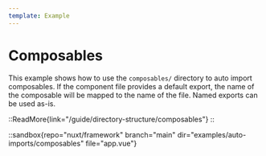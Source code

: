 ```yaml
---
template: Example
---
```


# Composables

This example shows how to use the `composables/` directory to auto import composables.
If the component file provides a default export, the name of the composable will be mapped to the name of the file. Named exports can be used as-is.

::ReadMore{link="/guide/directory-structure/composables"}
::

::sandbox{repo="nuxt/framework" branch="main" dir="examples/auto-imports/composables" file="app.vue"}
